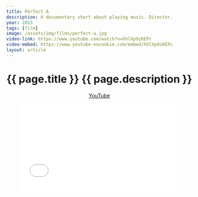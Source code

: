 ```yaml
---
title: Perfect A
description: A documentary short about playing music. Director.
year: 2015
tags: [film]
image: /assets/img/films/perfect-a.jpg
video-link: https://www.youtube.com/watch?v=hhlXp9zKEPc
video-embed: https://www.youtube-nocookie.com/embed/hhlXp9zKEPc
layout: article
---
```


<header class="intro">
    <h1 class="title">{{ page.title }}
        <span class="subtitle">{{ page.description }}</span>
    </h1>
    <div class="platforms">
        <a href="{{ page.video-link }}" title="YouTube">YouTube</a>
    </div>
    <figure>
        <div style="padding:56.25% 0 0 0;position:relative;"><iframe src="{{ page.video-embed }}" style="position:absolute;top:0;left:0;width:100%;height:100%;" frameborder="0" allow="accelerometer; autoplay; encrypted-media; gyroscope; picture-in-picture" allowfullscreen></iframe></div>
    </figure>
</header>